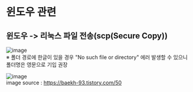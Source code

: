 # 윈도우 관련
## 윈도우 -> 리눅스 파일 전송(scp(Secure Copy))
![image](https://user-images.githubusercontent.com/44331989/124418185-e3675e00-dd95-11eb-91f9-dc2ca2616d25.png) <br>
※ 폴더 경로에 한글이 있을 경우 "No such file or directory" 에러 발생할 수 있으니 폴더명은 영문으로 기입 권장 <br>

![image](https://user-images.githubusercontent.com/44331989/124418792-3857a400-dd97-11eb-9ab3-d7f0879e29aa.png) <br>
image source : https://baekh-93.tistory.com/50 <br>

